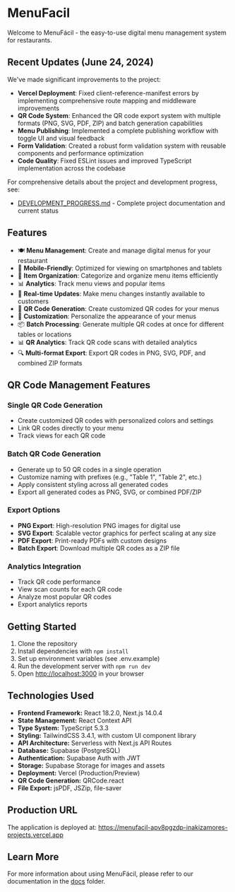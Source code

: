 # MenuFacil

Welcome to MenuFácil - the easy-to-use digital menu management system for restaurants.

## Recent Updates (June 24, 2024)

We've made significant improvements to the project:

- **Vercel Deployment**: Fixed client-reference-manifest errors by implementing comprehensive route mapping and middleware improvements
- **QR Code System**: Enhanced the QR code export system with multiple formats (PNG, SVG, PDF, ZIP) and batch generation capabilities
- **Menu Publishing**: Implemented a complete publishing workflow with toggle UI and visual feedback
- **Form Validation**: Created a robust form validation system with reusable components and performance optimization
- **Code Quality**: Fixed ESLint issues and improved TypeScript implementation across the codebase

For comprehensive details about the project and development progress, see:
- [DEVELOPMENT_PROGRESS.md](./DEVELOPMENT_PROGRESS.md) - Complete project documentation and current status

## Features

- 🍽️ **Menu Management**: Create and manage digital menus for your restaurant
- 📱 **Mobile-Friendly**: Optimized for viewing on smartphones and tablets
- 🛒 **Item Organization**: Categorize and organize menu items efficiently
- 📊 **Analytics**: Track menu views and popular items
- 🔄 **Real-time Updates**: Make menu changes instantly available to customers
- 📲 **QR Code Generation**: Create customized QR codes for your menus
- 🎨 **Customization**: Personalize the appearance of your menus
- 📦 **Batch Processing**: Generate multiple QR codes at once for different tables or locations
- 📊 **QR Analytics**: Track QR code scans with detailed analytics
- 🔍 **Multi-format Export**: Export QR codes in PNG, SVG, PDF, and combined ZIP formats

## QR Code Management Features

### Single QR Code Generation
- Create customized QR codes with personalized colors and settings
- Link QR codes directly to your menu
- Track views for each QR code

### Batch QR Code Generation
- Generate up to 50 QR codes in a single operation
- Customize naming with prefixes (e.g., "Table 1", "Table 2", etc.)
- Apply consistent styling across all generated codes
- Export all generated codes as PNG, SVG, or combined PDF/ZIP

### Export Options
- **PNG Export**: High-resolution PNG images for digital use
- **SVG Export**: Scalable vector graphics for perfect scaling at any size
- **PDF Export**: Print-ready PDFs with custom designs
- **Batch Export**: Download multiple QR codes as a ZIP file

### Analytics Integration
- Track QR code performance
- View scan counts for each QR code
- Analyze most popular QR codes
- Export analytics reports

## Getting Started

1. Clone the repository
2. Install dependencies with `npm install`
3. Set up environment variables (see .env.example)
4. Run the development server with `npm run dev`
5. Open [http://localhost:3000](http://localhost:3000) in your browser

## Technologies Used

- **Frontend Framework:** React 18.2.0, Next.js 14.0.4
- **State Management:** React Context API
- **Type System:** TypeScript 5.3.3
- **Styling:** TailwindCSS 3.4.1, with custom UI component library
- **API Architecture:** Serverless with Next.js API Routes
- **Database:** Supabase (PostgreSQL)
- **Authentication:** Supabase Auth with JWT
- **Storage:** Supabase Storage for images and assets
- **Deployment:** Vercel (Production/Preview)
- **QR Code Generation:** QRCode.react
- **File Export:** jsPDF, JSZip, file-saver

## Production URL

The application is deployed at: https://menufacil-apv8pgzdp-inakizamores-projects.vercel.app

## Learn More

For more information about using MenuFácil, please refer to our documentation in the [docs](./docs) folder. 